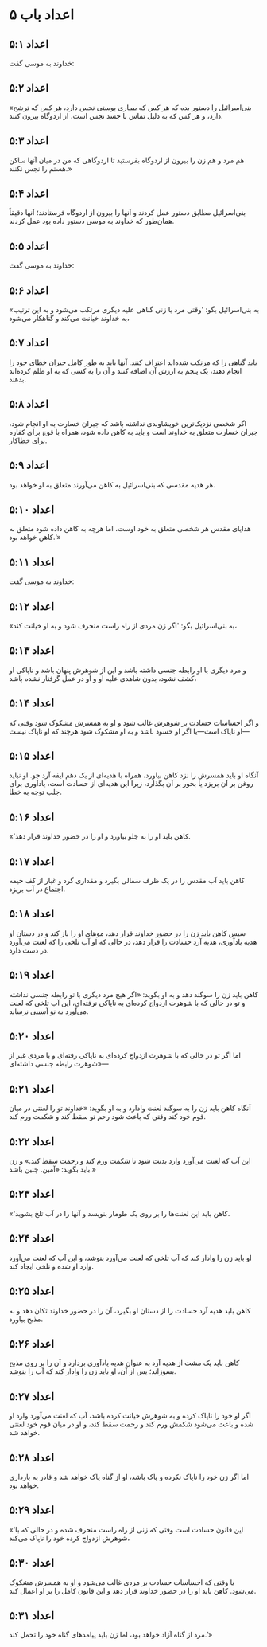 # اعداد باب ۵

## اعداد ۵:۱
خداوند به موسی گفت:

## اعداد ۵:۲
«بنی‌اسرائیل را دستور بده که هر کس که بیماری پوستی نجس دارد، هر کس که ترشح دارد، و هر کس که به دلیل تماس با جسد نجس است، از اردوگاه بیرون کنند.

## اعداد ۵:۳
هم مرد و هم زن را بیرون از اردوگاه بفرستید تا اردوگاهی که من در میان آنها ساکن هستم را نجس نکنند.»

## اعداد ۵:۴
بنی‌اسرائیل مطابق دستور عمل کردند و آنها را بیرون از اردوگاه فرستادند؛ آنها دقیقاً همان‌طور که خداوند به موسی دستور داده بود عمل کردند.

## اعداد ۵:۵
خداوند به موسی گفت:

## اعداد ۵:۶
«به بنی‌اسرائیل بگو: 'وقتی مرد یا زنی گناهی علیه دیگری مرتکب می‌شود و به این ترتیب به خداوند خیانت می‌کند و گناهکار می‌شود،

## اعداد ۵:۷
باید گناهی را که مرتکب شده‌اند اعتراف کنند. آنها باید به طور کامل جبران خطای خود را انجام دهند، یک پنجم به ارزش آن اضافه کنند و آن را به کسی که به او ظلم کرده‌اند بدهند.

## اعداد ۵:۸
اگر شخصی نزدیک‌ترین خویشاوندی نداشته باشد که جبران خسارت به او انجام شود، جبران خسارت متعلق به خداوند است و باید به کاهن داده شود، همراه با قوچ برای کفاره برای خطاکار.

## اعداد ۵:۹
هر هدیه مقدسی که بنی‌اسرائیل به کاهن می‌آورند متعلق به او خواهد بود.

## اعداد ۵:۱۰
هدایای مقدس هر شخصی متعلق به خود اوست، اما هرچه به کاهن داده شود متعلق به کاهن خواهد بود.'»

## اعداد ۵:۱۱
خداوند به موسی گفت:

## اعداد ۵:۱۲
«به بنی‌اسرائیل بگو: 'اگر زن مردی از راه راست منحرف شود و به او خیانت کند،

## اعداد ۵:۱۳
و مرد دیگری با او رابطه جنسی داشته باشد و این از شوهرش پنهان باشد و ناپاکی او کشف نشود، بدون شاهدی علیه او و او در عمل گرفتار نشده باشد،

## اعداد ۵:۱۴
و اگر احساسات حسادت بر شوهرش غالب شود و او به همسرش مشکوک شود وقتی که او ناپاک است—یا اگر او حسود باشد و به او مشکوک شود هرچند که او ناپاک نیست—

## اعداد ۵:۱۵
آنگاه او باید همسرش را نزد کاهن بیاورد، همراه با هدیه‌ای از یک دهم ایفه آرد جو. او نباید روغن بر آن بریزد یا بخور بر آن بگذارد، زیرا این هدیه‌ای از حسادت است، یادآوری برای جلب توجه به خطا.

## اعداد ۵:۱۶
«'کاهن باید او را به جلو بیاورد و او را در حضور خداوند قرار دهد.

## اعداد ۵:۱۷
کاهن باید آب مقدس را در یک ظرف سفالی بگیرد و مقداری گرد و غبار از کف خیمه اجتماع در آب بریزد.

## اعداد ۵:۱۸
سپس کاهن باید زن را در حضور خداوند قرار دهد، موهای او را باز کند و در دستان او هدیه یادآوری، هدیه آرد حسادت را قرار دهد، در حالی که او آب تلخی را که لعنت می‌آورد در دست دارد.

## اعداد ۵:۱۹
کاهن باید زن را سوگند دهد و به او بگوید: «اگر هیچ مرد دیگری با تو رابطه جنسی نداشته و تو در حالی که با شوهرت ازدواج کرده‌ای به ناپاکی نرفته‌ای، این آب تلخی که لعنت می‌آورد به تو آسیبی نرساند.

## اعداد ۵:۲۰
اما اگر تو در حالی که با شوهرت ازدواج کرده‌ای به ناپاکی رفته‌ای و با مردی غیر از شوهرت رابطه جنسی داشته‌ای»—

## اعداد ۵:۲۱
آنگاه کاهن باید زن را به سوگند لعنت وادارد و به او بگوید: «خداوند تو را لعنتی در میان قوم خود کند وقتی که باعث شود رحم تو سقط کند و شکمت ورم کند.

## اعداد ۵:۲۲
این آب که لعنت می‌آورد وارد بدنت شود تا شکمت ورم کند و رحمت سقط کند.» و زن باید بگوید: «آمین. چنین باشد.»

## اعداد ۵:۲۳
«'کاهن باید این لعنت‌ها را بر روی یک طومار بنویسد و آنها را در آب تلخ بشوید.

## اعداد ۵:۲۴
او باید زن را وادار کند که آب تلخی که لعنت می‌آورد بنوشد، و این آب که لعنت می‌آورد وارد او شده و تلخی ایجاد کند.

## اعداد ۵:۲۵
کاهن باید هدیه آرد حسادت را از دستان او بگیرد، آن را در حضور خداوند تکان دهد و به مذبح بیاورد.

## اعداد ۵:۲۶
کاهن باید یک مشت از هدیه آرد به عنوان هدیه یادآوری بردارد و آن را بر روی مذبح بسوزاند؛ پس از آن، او باید زن را وادار کند که آب را بنوشد.

## اعداد ۵:۲۷
اگر او خود را ناپاک کرده و به شوهرش خیانت کرده باشد، آب که لعنت می‌آورد وارد او شده و باعث می‌شود شکمش ورم کند و رحمت سقط کند، و او در میان قوم خود لعنتی خواهد شد.

## اعداد ۵:۲۸
اما اگر زن خود را ناپاک نکرده و پاک باشد، او از گناه پاک خواهد شد و قادر به بارداری خواهد بود.

## اعداد ۵:۲۹
«'این قانون حسادت است وقتی که زنی از راه راست منحرف شده و در حالی که با شوهرش ازدواج کرده خود را ناپاک می‌کند،

## اعداد ۵:۳۰
یا وقتی که احساسات حسادت بر مردی غالب می‌شود و او به همسرش مشکوک می‌شود. کاهن باید او را در حضور خداوند قرار دهد و این قانون کامل را بر او اعمال کند.

## اعداد ۵:۳۱
مرد از گناه آزاد خواهد بود، اما زن باید پیامدهای گناه خود را تحمل کند.'»
